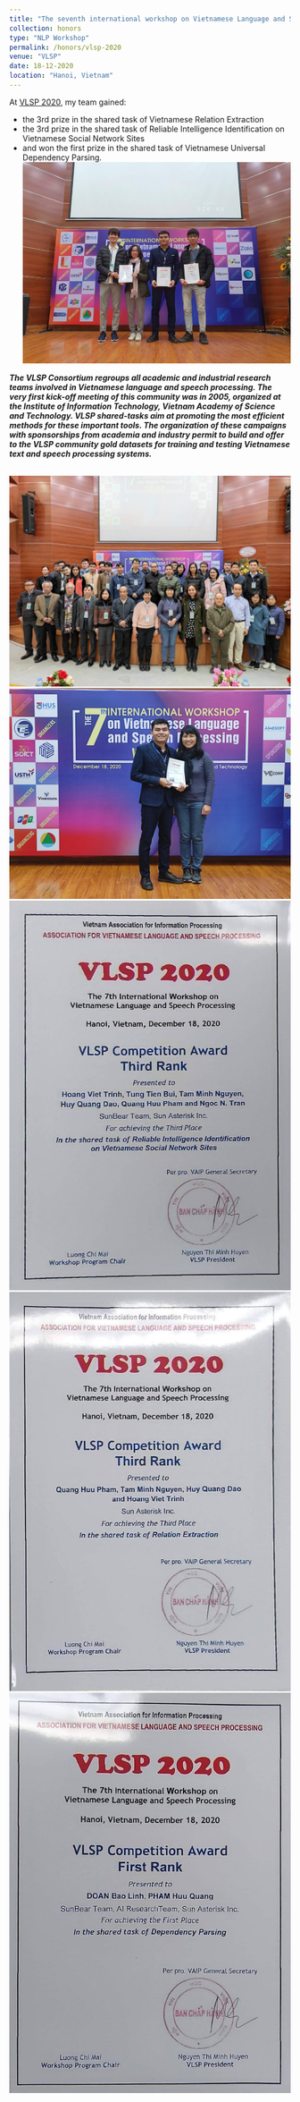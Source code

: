 ```yaml
---
title: "The seventh international workshop on Vietnamese Language and Speech Processing (VLSP 2020)"
collection: honors
type: "NLP Workshop"
permalink: /honors/vlsp-2020
venue: "VLSP"
date: 18-12-2020
location: "Hanoi, Vietnam"
---
```

At [VLSP 2020](http://congnghevadoisong.vn/vlsp-to-chuc-hoi-thao-lan-thu-7-ve-xu-li-ngon-ngu-va-tieng-noi-tieng-viet-d36653.html), my team gained:
+ the 3rd prize in the shared task of Vietnamese Relation Extraction
+ the 3rd prize in the shared task of Reliable Intelligence Identification on Vietnamese Social Network Sites
+ and won the first prize in the shared task of Vietnamese Universal Dependency Parsing.
<br/><img src="/images/honors/vlsp-2020-4.jpg">

***The VLSP Consortium regroups all academic and industrial research teams involved in Vietnamese language and speech processing. The very first kick-off meeting of this community was in 2005, organized at the Institute of Information Technology, Vietnam Academy of Science and Technology. VLSP shared-tasks aim at promoting the most efficient methods for these important tools. The organization of these campaigns with sponsorships from academia and industry permit to build and offer to the VLSP community gold datasets for training and testing Vietnamese text and speech processing systems.***

<br/><img src="/images/honors/vlsp-2020-5.jpg">
<br/><img src="/images/honors/vlsp-2020-6.jpg">
<br/><img src="/images/honors/vlsp-2020-1.jpg">
<br/><img src="/images/honors/vlsp-2020-2.jpg">
<br/><img src="/images/honors/vlsp-2020-3.jpg">
